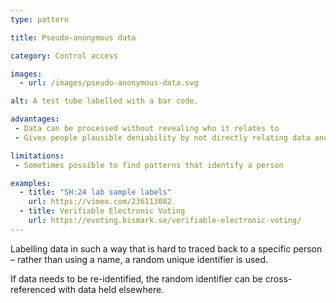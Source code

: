 ```yaml
---
type: pattern

title: Pseudo-anonymous data

category: Control access

images:
  - url: /images/pseudo-anonymous-data.svg

alt: A test tube labelled with a bar code.

advantages:
 - Data can be processed without revealing who it relates to
 - Gives people plausible deniability by not directly relating data and a person together

limitations:
 - Sometimes possible to find patterns that identify a person

examples:
  - title: "SH:24 lab sample labels"
    url: https://vimeo.com/236113082
  - title: Verifiable Electronic Voting
    url: https://evoting.bismark.se/verifiable-electronic-voting/
---
```


Labelling data in such a way that is hard to traced back to a specific person – rather than using a name, a random unique identifier is used.

If data needs to be re-identified, the random identifier can be cross-referenced with data held elsewhere.
